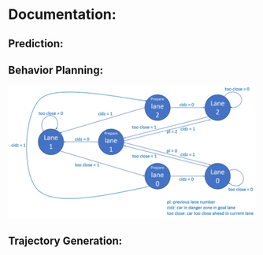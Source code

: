 # Documentation:

## Prediction:

## Behavior Planning:

![alt_text](State_machine.jpg?raw=true "State Machine")

## Trajectory Generation:

